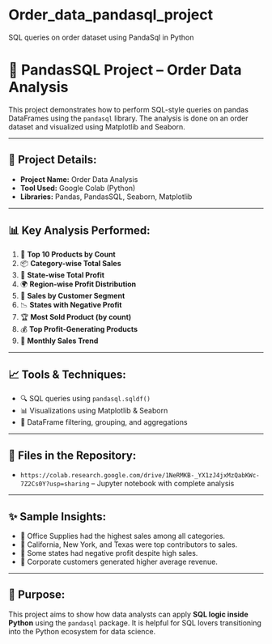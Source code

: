 # Order_data_pandasql_project
SQL queries on order dataset using PandaSql in Python
# 🛒 PandasSQL Project – Order Data Analysis

This project demonstrates how to perform SQL-style queries on pandas DataFrames using the `pandasql` library. The analysis is done on an order dataset and visualized using Matplotlib and Seaborn.

---

## 📌 Project Details:

- **Project Name:** Order Data Analysis
- **Tool Used:** Google Colab (Python)
- **Libraries:** Pandas, PandasSQL, Seaborn, Matplotlib

---

## 📊 Key Analysis Performed:

1. 🧺 **Top 10 Products by Count**
2. 📦 **Category-wise Total Sales**
3. 📍 **State-wise Total Profit**
4. 🌍 **Region-wise Profit Distribution**
5. 👥 **Sales by Customer Segment**
6. 📉 **States with Negative Profit**
7. 🏆 **Most Sold Product (by count)**
8. 💰 **Top Profit-Generating Products**
9. 📅 **Monthly Sales Trend**

---

## 📈 Tools & Techniques:

- 🔍 SQL queries using `pandasql.sqldf()`
- 📊 Visualizations using Matplotlib & Seaborn
- 📁 DataFrame filtering, grouping, and aggregations

---

## 📂 Files in the Repository:

- `https://colab.research.google.com/drive/1NeRMKB-_YX1zJ4jxMzQabKWc-7Z2Cs0Y?usp=sharing` – Jupyter notebook with complete analysis


---

## ✨ Sample Insights:

- 📌 Office Supplies had the highest sales among all categories.
- 📌 California, New York, and Texas were top contributors to sales.
- 📌 Some states had negative profit despite high sales.
- 📌 Corporate customers generated higher average revenue.

---

## 🎯 Purpose:

This project aims to show how data analysts can apply **SQL logic inside Python** using the `pandasql` package. It is helpful for SQL lovers transitioning into the Python ecosystem for data science.

